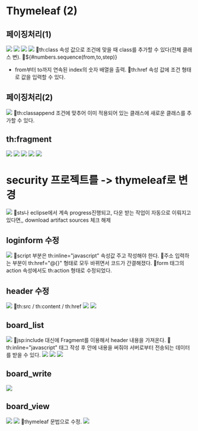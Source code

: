 # Thymeleaf (2)
## 페이징처리(1)
![](../image/Pasted%20image%2020240430090258.png)
![](../image/Pasted%20image%2020240430091055.png)
![](../image/Pasted%20image%2020240430093426.png)
![](../image/Pasted%20image%2020240430093729.png)
📌th:class 속성 값으로 조건에 맞을 때 class를 추가할 수 있다(전체 클래스 변).
📌${#numbers.sequence(from,to,step)}
- from부터 to까지 연속된 index의 숫자 배열을 출력.
📌th:href 속성 값에 조건 형태로 값을 입력할 수 있다.


## 페이징처리(2)
![](../image/Pasted%20image%2020240430100547.png)
📌th:classappend 조건에 맞추어 이미 적용되어 있는 클래스에 새로운 클래스를 추가할 수 있다.


## th:fragment
![](../image/Pasted%20image%2020240430102126.png)
![](../image/Pasted%20image%2020240430102632.png)
![](../image/Pasted%20image%2020240430103546.png)
![](../image/Pasted%20image%2020240430103753.png)
![](../image/Pasted%20image%2020240430104315.png)




# security 프로젝트를 -> thymeleaf로 변경
![](../image/Pasted%20image%2020240430110248.png)
📌sts나 eclipse에서 계속 progress진행되고, 다운 받는 작업이 자동으로 이뤄지고 있다면,, download artifact sources 체크 해제

## loginform 수정
![](../image/Pasted%20image%2020240430112923.png)
📌script 부분은 th:inline="javascript" 속성값 주고 작성해야 한다.
📌주소 입력하는 부분이 th:href="@{}" 형태로 모두 바뀌면서 코드가 간결해졌다.
📌form 태그의 action 속성에서도 th:action 형태로 수정되었다.

## header 수정
![](../image/Pasted%20image%2020240430121207.png)
📌th:src / th:content / th:href
![](../image/Pasted%20image%2020240430122705.png)
![](../image/Pasted%20image%2020240430123038.png)


## board_list
![](../image/Pasted%20image%2020240430124058.png)
📌jsp:include 대신에 Fragment를 이용해서 header 내용을 가져온다.
📌th:inline="javascript" 태그 작성 후 안에 내용을 써줘야 서버로부터 전송되는 데이터를 받을 수 있다.
![](../image/Pasted%20image%2020240430124754.png)
![](../image/Pasted%20image%2020240430140518.png)
![](../image/Pasted%20image%2020240430142434.png)



## board_write
![](../image/Pasted%20image%2020240430152059.png)



## board_view
![](../image/Pasted%20image%2020240430153447.png)
![](../image/Pasted%20image%2020240430154148.png)
📌thymeleaf 문법으로 수정.
![](../image/Pasted%20image%2020240430160449.png)

